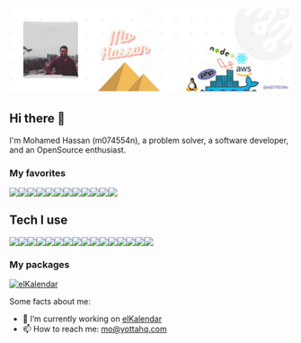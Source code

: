 
# [![Mohamed Hassan @m074554n header](https://raw.githubusercontent.com/M074554N/M074554N/main/cover.png)](https://github.com/m074554n)

## Hi there 👋

I'm Mohamed Hassan (m074554n), a problem solver, a software developer, and an OpenSource enthusiast.

### My favorites

<div style="display: flex">
  <img src="https://skillicons.dev/icons?i=php" />
  <img src="https://skillicons.dev/icons?i=laravel" />
  <img src="https://skillicons.dev/icons?i=docker" />
  <img src="https://skillicons.dev/icons?i=react" />
  <img src="https://skillicons.dev/icons?i=vue" />
  <img src="https://skillicons.dev/icons?i=github" />
  <img src="https://skillicons.dev/icons?i=nestjs" />
  <img src="https://skillicons.dev/icons?i=prisma" />
  <img src="https://skillicons.dev/icons?i=sass" />
  <img src="https://skillicons.dev/icons?i=tailwind" />
  <img src="https://skillicons.dev/icons?i=typescript" />
  <img src="https://skillicons.dev/icons?i=mysql" />
</div>

## Tech I use

<div style="display: flex">
  <img src="https://skillicons.dev/icons?i=bash" />
  <img src="https://skillicons.dev/icons?i=css" />
  <img src="https://skillicons.dev/icons?i=dynamodb" />
  <img src="https://skillicons.dev/icons?i=express" />
  <img src="https://skillicons.dev/icons?i=git" />
  <img src="https://skillicons.dev/icons?i=html" />
  <img src="https://skillicons.dev/icons?i=js" />
  <img src="https://skillicons.dev/icons?i=linux" />
  <img src="https://skillicons.dev/icons?i=md" />
  <img src="https://skillicons.dev/icons?i=mongodb" />
  <img src="https://skillicons.dev/icons?i=nodejs" />
  <img src="https://skillicons.dev/icons?i=nuxt" />
  <img src="https://skillicons.dev/icons?i=python" />
  <img src="https://skillicons.dev/icons?i=vite" />
  <img src="https://skillicons.dev/icons?i=aws" />
  <img src="https://skillicons.dev/icons?i=graphql" />
</div>

### My packages

[![elKalendar](https://github-readme-stats.vercel.app/api/pin/?username=elkalendar&repo=elkalendar&show_owner=true
)](https://github.com/elkalendar/elkalendar)


Some facts about me:

- 🔭 I’m currently working on [elKalendar](https://github.com/elkalendar/elkalendar)
- 📫 How to reach me: mo@yottahq.com
